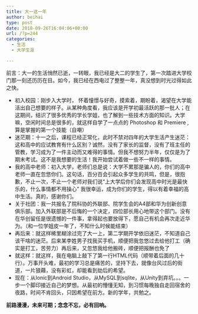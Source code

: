 ```yaml
---
title: 大一这一年
author: beihai
type: post
date: 2018-09-26T16:04:06+00:00
url: /?p=244
categories:
  - 生活
  - 大学生涯

---
```

前言：大一的生活悄然已逝，一转眼，我已经是大二的学生了，第一次踏进大学校门那一刻还历历在目。如今，我已经在西电过了整整一年，真没想到时光过得如此之快。
  
<!--more-->

  * 初入校园：刚步入大学时， 怀着憧憬与好奇，摸索着，期盼着，渴望在大学能活出自己想要的样子。从某种角度看，我应该是开学初最活跃的那一批人；在这期间，结识了很多优秀的学长学姐，也了解到一些技术方面的知识。大学嘛，空闲时间总是很多的，就这样自学了一点点的 Photoshop 和 Premiere ,算是掌握的第一个技能（自嘲）
  * 迷茫期：十一之后，课程已经正常化，此时不禁对四年的大学生活产生迷茫：这和高中的应试教育有什么区别？诚然，没有了家长的监督，没有了班主任的管教，学习成为了一件主动而又难得的事情。但我不想努力半年，仅仅是为了期末考试。这不是我想要的生活！我开始尝试着做一些不一样的事情。
  * 我的高中老师：初入大学，老师们总是说：大学不累那是骗人的，你们的高中老师一直在忽悠你们。这句话，百分百会引起众多学生的共鸣，但是，很抱歉，不止一次，不止一个老师对我们说“上大学后你们会发现高中时光是最快乐的，什么事情都不用操心” 我很幸运，成为你们的学生，得以有着幸福的高中生活。真的，感谢你们。
  * 关于社团：我一共报名了院科协的外联部、院学生会的A4部和华为创新创意俱乐部。加入外联部是不后悔的一个决定，四位部长用心地带这个部门。没有在华创留任是很遗憾的一件事，拿得起也要放得下，愿自己有机会再次走近华为。（和一位学姐皮一年了，不知什么时候能结束）
  * 再后来：就这样稀里糊涂过完了大一上，第二学期开学依旧迷茫，不知道自己该干啥的迷茫。后来某李姓男子找我买手机，顺便把我忽悠过去给他打工（确实是打工，苦劳力）再后来，又忽悠我给他搬砖，顺便把报酬也免了
  * 就这样：就这样，我在电脑上敲下了第一行HTML代码（顺带着后面的几十行）。万事开头难，最初的学习总是痛苦的，坚持下去，就像台风过后的街道，一片狼藉，没有彩虹，却能看到劫后的希望。
  * 现在：从Ionic到Android Studio，从MySQL到sqlite，从Unity到弃坑。。。一步一个脚印接近自己的梦想。从最初的懵懂无知，到习惯每晚独自走回宿舍的夜路，时间不肯回头，只因希望在前方。新的学年，共勉之。

**前路漫漫，未来可期；念念不忘，必有回响。**